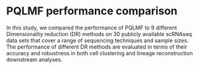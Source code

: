 # PQLMF performance comparison
In this study, we compared the performance of PQLMF to 9 different Dimensionality reduction (DR) methods on 30 publicly available scRNAseq data sets that cover a range of sequencing techniques and sample sizes. The performance of different DR methods are evaluated in terms of their accuracy and robustness in both cell clustering and lineage reconstruction downstream analyses. 
